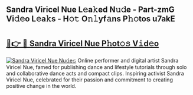 ## Sandra Viricel Nue L𝚎a𝚔ed N𝚞𝚍e - Part-zmG Vi𝚍𝚎o L𝚎a𝚔s - H𝚘𝚝 O𝚗𝚕yf𝚊ns P𝚑𝚘tos u7akE

# <h2><a href="http://kf2oaoz.oniu.top/?m=Sandra+Viricel+Nue">🔗👉 🔴 Sandra Viricel Nue P𝚑ot𝚘𝚜 V𝚒d𝚎o</a></h2>

[![Sandra Viricel Nue Nu𝚍e𝚜](https://i.imgur.com/0qMVB7G.gif)](http://kf2oaoz.oniu.top/?m=Sandra+Viricel+Nue)
Online performer and digital artist Sandra Viricel Nue, famed for publishing dance and lifestyle tutorials through solo and collaborative dance acts and compact clips. Inspiring activist Sandra Viricel Nue, celebrated for their passion and commitment to creating positive change in the world.  
